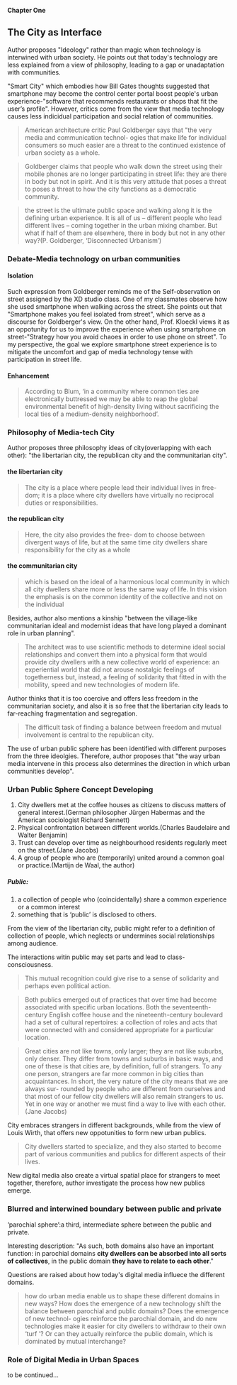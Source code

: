 **Chapter One**

## The City as Interface

Author proposes "Ideology" rather than magic when technology is interwined with urban society. He points out that today's technology are less explained from a view of philosophy, leading to a gap or unadaptation with communities.

"Smart City" which embodies how Bill Gates thoughts suggested that smartphone may become the control center portal boost people's urban experience-"software that recommends restaurants or shops that fit the user’s profile". However, critics come from the view that media technology causes less indicidual participation and social relation of communities.

>American architecture critic Paul Goldberger says that "the very media and communication technol- ogies that make life for individual consumers so much easier are a threat to the continued existence of urban society as a whole.

>Goldberger claims that people who walk down the street using their mobile phones are no longer participating in street life: they are there in body but not in spirit. And it is this very attitude that poses a threat to poses a threat to how the city functions as a democratic community.

> the street is the ultimate public space and walking along it is the defining urban experience. It is all of us – different people who lead different lives – coming together in the urban mixing chamber. But what if half of them are elsewhere, there in body but not in any other way?(P. Goldberger, ‘Disconnected Urbanism’)

### Debate-Media technology on urban communities

#### Isolation

Such expression from Goldberger reminds me of the Self-observation on street assigned by the XD studio class. One of my classmates observe how she used smartphone when walking across the street. She points out that "Smartphone makes you feel isolated from street", which serve as a discourse for Goldberger's view. On the other hand, Prof. Kloeckl views it as an oppotunity for us to improve the experience when using smartphone on street-"Strategy how you avoid chaoes in order to use phone on street". To my perspective, the goal we explore smartphone street experience is to mitigate the uncomfort and gap of media technology tense with participation in street life.

#### Enhancement
>According to Blum, ‘in a community where common ties are electronically buttressed we may be able to reap the global environmental benefit of high-density living without sacrificing the local ties of a medium-density neighborhood’.

### Philosophy of Media-tech City

Author proposes three philosophy ideas of city(overlapping with each other): "the libertarian city, the republican city and the communitarian city".

#### the libertarian city
>The city is a place where people lead their individual lives in free- dom; it is a place where city dwellers have virtually no reciprocal duties or responsibilities.

#### the republican city
>Here, the city also provides the free- dom to choose between divergent ways of life, but at the same time city dwellers share responsibility for the city as a whole

#### the communitarian city
>which is based on the ideal of a harmonious local community in which all city dwellers share more or less the same way of life. In this vision the emphasis is on the common identity of the collective and not on the individual

Besides, author also mentions a kinship "between the village-like communitarian ideal and modernist ideas that have long played a dominant role in urban planning".

>The architect was to use scientific methods to determine ideal social relationships and convert them into a physical form that would provide city dwellers with a new collective world of experience: an experiential world that did not arouse nostalgic feelings of togetherness but, instead, a feeling of solidarity that fitted in with the mobility, speed and new technologies of modern life.

Author thinks that it is too coercive and offers less freedom in the communitarian society, and also it is so free that the libertarian city leads to far-reaching fragmentation and segregation.

>The difficult task of finding a balance between freedom and mutual involvement is central to the republican city.

The use of urban public sphere has been identified with different purposes from the three ideolgies. Therefore, author proposes that "the way urban media intervene in this process also determines the direction in which urban communities develop".

### Urban Public Sphere Concept Developing
1. City dwellers met at the coffee houses as citizens to discuss matters of general interest.(German philosopher Jürgen Habermas and the American sociologist Richard Sennett)
2. Physical confrontation between different worlds.(Charles Baudelaire and Walter Benjamin)
3. Trust can develop over time as neighbourhood residents regularly meet on the street.(Jane Jacobs)
4. A group of people who are (temporarily) united around a common goal or practice.(Martijn de Waal, the author)

##### Public:
1. a collection of people who (coincidentally) share a common experience or a common interest
2. something that is ‘public’ is disclosed to others.

From the view of the libertarian city, public might refer to a definition of collection of people, which neglects or undermines social relationships among audience.

The interactions witin public may set parts and lead to class-consciousness.

>This mutual recognition could give rise to a sense of solidarity and perhaps even political action.

>Both publics emerged out of practices that over time had become associated with specific urban locations. Both the seventeenth- century English coffee house and the nineteenth-century boulevard had a set of cultural repertoires: a collection of roles and acts that were connected with and considered appropriate for a particular location.

>Great cities are not like towns, only larger; they are not like suburbs, only denser. They differ from towns and suburbs in basic ways, and one of these is that cities are, by definition, full of strangers. To any one person, strangers are far more common in big cities than acquaintances. In short, the very nature of the city means that we are always sur- rounded by people who are different from ourselves and that most of our fellow city dwellers will also remain strangers to us. Yet in one way or another we must find a way to live with each other.(Jane Jacobs)

City embraces strangers in different backgrounds, while from the view of Louis Wirth, that offers new oppotunities to form new urban publics.

>City dwellers started to specialize, and they also started to become part of various communities and publics for different aspects of their lives.

New digital media also create a virtual spatial place for strangers to meet together, therefore, author investigate the process how new publics emerge.

### Blurred and interwined boundary between public and private

‘parochial sphere’:a third, intermediate sphere between the public and private.

Interesting description: "As such, both domains also have an important function: in parochial domains **city dwellers can be absorbed into all sorts of collectives**, in the public domain **they have to relate to each other**."

Questions are raised about how today's digital media influece the different domains.

>how do urban media enable us to shape these different domains in new ways? How does the emergence of a new technology shift the balance between parochial and public domains? Does the emergence of new technol- ogies reinforce the parochial domain, and do new technologies make it easier for city dwellers to withdraw to their own ‘turf ’? Or can they actually reinforce the public domain, which is dominated by mutual interchange?

### Role of Digital Media in Urban Spaces

to be continued...
